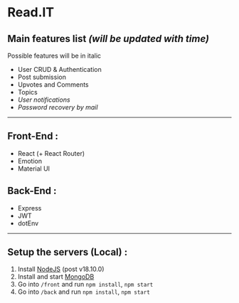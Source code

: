 # Read.IT

## Main features list _(will be updated with time)_

Possible features will be in italic

- User CRUD & Authentication
- Post submission
- Upvotes and Comments
- Topics
- _User notifications_
- _Password recovery by mail_

---

## Front-End :

- React (+ React Router)
- Emotion
- Material UI

## Back-End :

- Express
- JWT
- dotEnv

---

## Setup the servers (Local) :

1. Install [NodeJS](https://nodejs.org/en/) (post v18.10.0)
2. Install and start [MongoDB](https://www.mongodb.com/try/download/community)
3. Go into `/front` and run `npm install`, `npm start`
4. Go into `/back` and run `npm install`, `npm start`
